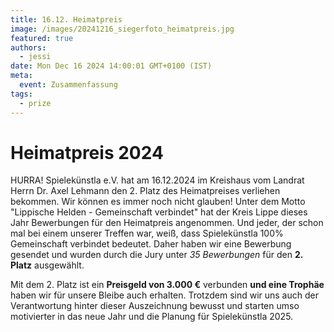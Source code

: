 ```yaml
---
title: 16.12. Heimatpreis
image: /images/20241216_siegerfoto_heimatpreis.jpg
featured: true
authors:
  - jessi
date: Mon Dec 16 2024 14:00:01 GMT+0100 (IST)
meta:
  event: Zusammenfassung
tags:
  - prize
---
```


# Heimatpreis 2024

HURRA! Spielekünstla e.V. hat am 16.12.2024 im Kreishaus vom Landrat Herrn Dr. Axel Lehmann den 2. Platz des Heimatpreises verliehen bekommen. Wir können es immer noch nicht glauben! Unter dem Motto "Lippische Helden - Gemeinschaft verbindet" hat der Kreis Lippe dieses Jahr Bewerbungen für den Heimatpreis angenommen. Und jeder, der schon mal bei einem unserer Treffen war, weiß, dass Spielekünstla 100% Gemeinschaft verbindet bedeutet. Daher haben wir eine Bewerbung gesendet und wurden durch die Jury unter *35 Bewerbungen* für den **2. Platz** ausgewählt.

Mit dem 2. Platz ist ein **Preisgeld von 3.000 €** verbunden **und eine Trophäe** haben wir für unsere Bleibe auch erhalten. Trotzdem sind wir uns auch der Verantwortung hinter dieser Auszeichnung bewusst und starten umso motivierter in das neue Jahr und die Planung für Spielekünstla 2025.
